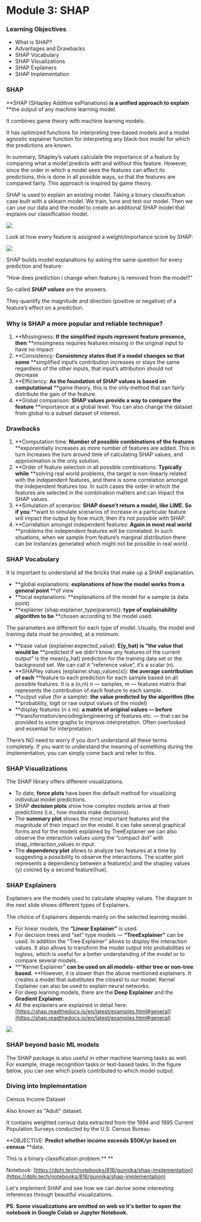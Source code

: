 # Module 3: SHAP

### Learning Objectives

* What is SHAP?
* Advantages and Drawbacks
* SHAP Vocabulary
* SHAP Visualizations
* SHAP Explainers
* SHAP Implementation

### SHAP

**SHAP (SHapley Additive exPlanations) **is a unified approach to explain** **the output of any machine learning model.

It combines game theory with machine learning models.

It has optimized functions for interpreting tree-based models and a model agnostic explainer function for interpreting any black-box model for which the predictions are known.

In summary, Shapley’s values calculate the importance of a feature by comparing what a model predicts with and without this feature. However, since the order in which a model sees the features can aﬀect its predictions, this is done in all possible ways, so that the features are compared fairly. This approach is inspired by game theory.

SHAP is used to explain an existing model. Taking a binary classification case built with a sklearn model. We train, tune and test our model. Then we can use our data and the model to create an additional SHAP model that explains our classification model.

![](<.gitbook/assets/image (2).png>)

Look at how every feature is assigned a weight/importance score by SHAP:

![](<.gitbook/assets/image (6).png>)

SHAP builds model explanations by asking the same question for every prediction and feature:

“How does prediction i change when feature j is removed from the model?”

So-called _**SHAP values**_ are the answers.

They quantify the magnitude and direction (positive or negative) of a feature’s eﬀect on a prediction.

### Why is SHAP a more popular and reliable technique?

1. **Missingness: **If the simplified inputs represent feature presence, then** **missingness requires features missing in the original input to have no impact
2. **Consistency: **Consistency states that if a model changes so that some** **simplified input’s contribution increases or stays the same regardless of the other inputs, that input’s attribution should not decrease
3. **Efficiency: **As the foundation of SHAP values is based on computational** **game theory, this is the only method that can fairly distribute the gain of the feature.
4. **Global comparison: **SHAP values provide a way to compare the feature** **importance at a global level. You can also change the dataset from global to a subset dataset of interest.

### Drawbacks

1. **Computation time: **Number of possible combinations of the features** **exponentially increases as more number of features are added. This in turn increases the turn around time of calculating SHAP values, and approximation is the only solution.
2. **Order of feature selection in all possible combinations: **Typically while** **solving real world problems, the target is non-linearly related with the independent features, and there is some correlation amongst the independent features too. In such cases the order in which the features are selected in the combination matters and can impact the SHAP values.
3. **Simulation of scenarios: **SHAP doesn’t return a model, like LIME. So if you** **want to simulate scenarios of increase in a particular feature will impact the output by how much, then it’s not possible with SHAP.
4. **Correlation amongst independent features: **Again in most real world** **problems the independent features will be correlated. In such situations, when we sample from feature’s marginal distribution there can be instances generated which might not be possible in real world.

### SHAP Vocabulary

It is important to understand all the bricks that make up a SHAP explanation.

* **global explanations: **explanations of how the model works from a general point** **of view
* **local explanations: **explanations of the model for a sample (a data point)
* **explainer (shap.explainer\_type(params)): **type of explainability algorithm to be** **chosen according to the model used.

The parameters are different for each type of model. Usually, the model and training data must be provided, at a minimum.

* **base value (explainer.expected\_value): **E(y\_hat) is “the value that would be** **predicted if we didn’t know any features of the current output” is the mean(y\_hat) prediction for the training data set or the background set. We can call it “reference value”, it’s a scalar (n).
* **SHAPley values (explainer.shap\_values(x)): **the average contribution of each** **feature to each prediction for each sample based on all possible features. It is a (n,m) n — samples, m — features matrix that represents the contribution of each feature to each sample.
* **output value (for a sample): **the value predicted by the algorithm (the** **probability, logit or raw output values of the model)
* **display features (n x m): **a matrix of original values — before** **transformation/encoding/engineering of features etc. — that can be provided to some graphs to improve interpretation. Often overlooked and essential for interpretation.

There’s NO need to worry if you don’t understand all these terms completely. If you want to understand the meaning of something during the implementation, you can simply come back and refer to this.

### SHAP Visualizations

The SHAP library offers different visualizations.

* To date, **force plots** have been the default method for visualizing individual model predictions.
* SHAP **decision plots** show how complex models arrive at their predictions (i.e., how models make decisions).
* The **summary plot** shows the most important features and the magnitude of their impact on the model. It can take several graphical forms and for the models explained by TreeExplainer we can also observe the interaction values using the “compact dot” with shap\_interaction\_values in input.
* The **dependency plot** allows to analyze two features at a time by suggesting a possibility to observe the interactions. The scatter plot represents a dependency between a feature(x) and the shapley values (y) colored by a second feature(hue).

### SHAP Explainers

Explainers are the models used to calculate shapley values. The diagram in the next slide shows diﬀerent types of Explainers.

The choice of Explainers depends mainly on the selected learning model.

* For linear models, the **“Linear Explainer”** is used.
* For decision trees and “set” type models — **“TreeExplainer”** can be used. In addition the “Tree Explainer” allows to display the interaction values. It also allows to transform the model output into probabilities or logloss, which is useful for a better understanding of the model or to compare several models.
* **“Kernel Explainer” **can be used on all models- either tree or non-tree based.** **However, it is slower than the above mentioned explainers. It creates a model that substitutes the closest to our model. Kernel Explainer can also be used to explain neural networks.
* For deep learning models, there are the **Deep Explainer** and the **Gradient Explainer.**
* All the explainers are explained in detail here: [https://shap.readthedocs.io/en/latest/examples.html#general](https://shap.readthedocs.io/en/latest/examples.html#general)

![](.gitbook/assets/image.png)

### SHAP beyond basic ML models

The SHAP package is also useful in other machine learning tasks as well. For example, image recognition tasks or text-based tasks. In the figure below, you can see which pixels contributed to which model output.

### **Diving into Implementation**

Census Income Dataset

Also known as "Adult" dataset.

It contains weighted census data extracted from the 1994 and 1995 Current Population Surveys conducted by the U.S. Census Bureau

**OBJECTIVE: **Predict whether income exceeds $50K/yr based on census** **data.

This is a binary classification problem.** **

Notebook: [https://dphi.tech/notebooks/816/gunnika/shap-implementation](https://dphi.tech/notebooks/816/gunnika/shap-implementation)

Let's implement SHAP and see how we can derive some interesting inferences through beautiful visualizations.

**PS. Some visualizations are omitted on web so it's better to open the notebook in Google Colab or Jupyter Notebook.**
